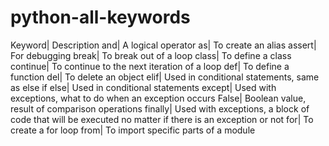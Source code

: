 # python-all-keywords
Keyword| Description
and| A logical operator
as| To create an alias
assert| For debugging
break| To break out of a loop
class| To define a class
continue| To continue to the next iteration of a loop
def| To define a function
del| To delete an object
elif| Used in conditional statements, same as else if
else| Used in conditional statements
except| Used with exceptions, what to do when an exception occurs
False| Boolean value, result of comparison operations
finally| Used with exceptions, a block of code that will be executed no matter if there is an exception or not
for| To create a for loop
from| To import specific parts of a module
